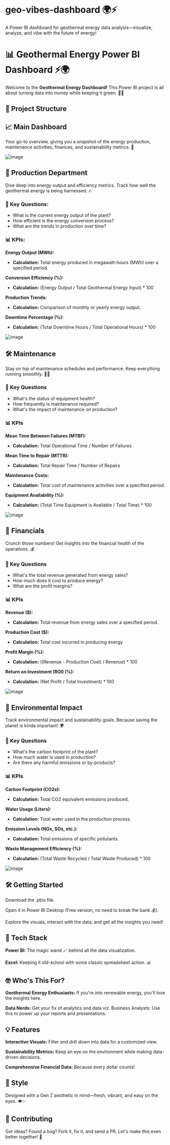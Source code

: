 # geo-vibes-dashboard 🌍⚡
A Power BI dashboard for geothermal energy data analysis—visualize, analyze, and vibe with the future of energy!


# 📊 Geothermal Energy Power BI Dashboard ⚡️🌍


Welcome to the **Geothermal Energy Dashboard!** This Power BI project is all about turning data into money while keeping it green. 💸🌱

## 📂 Project Structure

## **📈 Main Dashboard** 
Your go-to overview, giving you a snapshot of the energy production, maintenance activities, finances, and sustainability metrics. 🌟

![image](https://github.com/user-attachments/assets/748f6c2d-5aca-461e-8cfd-9fde4c540dde)





## **🔋 Production Department**
Dive deep into energy output and efficiency metrics. Track how well the geothermal energy is being harnessed. 🔥

### 🧠 Key Questions:

- What is the current energy output of the plant?
- How efficient is the energy conversion process?
- What are the trends in production over time?

### 📊 KPIs:

**Energy Output (MWh):**

- **Calculation:** Total energy produced in megawatt-hours (MWh) over a specified period.

**Conversion Efficiency (%):**

- **Calculation:** (Energy Output / Total Geothermal Energy Input) * 100

**Production Trends:**

- **Calculation:** Comparison of monthly or yearly energy output.

**Downtime Percentage (%):**

- **Calculation:** (Total Downtime Hours / Total Operational Hours) * 100

![image](https://github.com/user-attachments/assets/a5715c65-6f92-4566-81ae-e33ba5de749e)



## **🛠️ Maintenance**
Stay on top of maintenance schedules and performance. Keep everything running smoothly. 👩‍🔧

### 🧠 Key Questions

- What's the status of equipment health?
- How frequently is maintenance required?
- What's the impact of maintenance on production?

### 📊 KPIs

**Mean Time Between Failures (MTBF):**

- **Calculation:** Total Operational Time / Number of Failures

**Mean Time to Repair (MTTR):**

- **Calculation:** Total Repair Time / Number of Repairs
  
**Maintenance Costs:**

- **Calculation:** Total cost of maintenance activities over a specified period.
  
**Equipment Availability (%):**

- **Calculation:** (Total Time Equipment is Available / Total Time) * 100

![image](https://github.com/user-attachments/assets/f604fb9f-4cda-46ee-925e-12b4051375d3)



## **💸 Financials** 
Crunch those numbers! Get insights into the financial health of the operations. 💰

### 🧠 Key Questions

- What's the total revenue generated from energy sales?
- How much does it cost to produce energy?
- What are the profit margins?

### 📊 KPIs
**Revenue ($):**

- **Calculation:** Total revenue from energy sales over a specified period.
  
**Production Cost ($):**

- **Calculation:** Total cost incurred in producing energy.
  
**Profit Margin (%):**

- **Calculation:** ((Revenue - Production Cost) / Revenue) * 100
  
**Return on Investment (ROI) (%):**

- **Calculation:** (Net Profit / Total Investment) * 100

![image](https://github.com/user-attachments/assets/b583149a-0f0c-4bb2-83bb-6f881dd604ef)



## **🌱 Environmental Impact** 
Track environmental impact and sustainability goals. Because saving the planet is kinda important! 🌍

### 🧠 Key Questions

- What's the carbon footprint of the plant?
- How much water is used in production?
- Are there any harmful emissions or by-products?

### 📊 KPIs
**Carbon Footprint (CO2e):**

- **Calculation:** Total CO2 equivalent emissions produced.

**Water Usage (Liters):**

- **Calculation:** Total water used in the production process.

**Emission Levels (NOx, SOx, etc.):**

- **Calculation:** Total emissions of specific pollutants.

**Waste Management Efficiency (%):**

- **Calculation:** (Total Waste Recycled / Total Waste Produced) * 100

![image](https://github.com/user-attachments/assets/3ff65c73-e200-4c34-a19e-ab191f8c36c1)



## 🛠️ Getting Started

Download the .pbix file.

Open it in Power BI Desktop (Free version, no need to break the bank 💰).

Explore the visuals, interact with the data, and get all the insights you need!

## 🚀 Tech Stack

**Power BI:** The magic wand 🪄 behind all the data visualization.

**Excel:** Keeping it old-school with some classic spreadsheet action. 📊

## 🤓 Who's This For?

**Geothermal Energy Enthusiasts:** If you're into renewable energy, you'll love the insights here.

**Data Nerds:** Get your fix of analytics and data viz.
Business Analysts: Use this to power up your reports and presentations.

## 💡 Features

**Interactive Visuals:** Filter and drill down into data for a customized view.

**Sustainability Metrics:** Keep an eye on the environment while making data-driven decisions.

**Comprehensive Financial Data:** Because every dollar counts!

## 🎨 Style

Designed with a Gen Z aesthetic in mind—fresh, vibrant, and easy on the eyes. 👁️✨

## 🤝 Contributing
Got ideas? Found a bug? Fork it, fix it, and send a PR. Let's make this even better together! 💪
